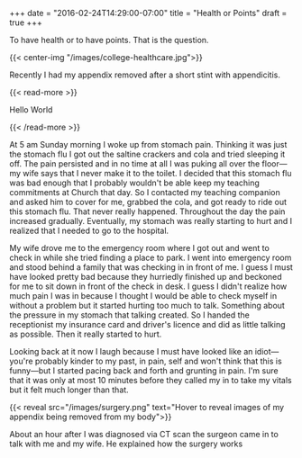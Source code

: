 +++
date = "2016-02-24T14:29:00-07:00"
title = "Health or Points"
draft = true
+++

To have health or to have points. That is the question. 

{{< center-img "/images/college-healthcare.jpg">}}

Recently I had my appendix removed after a short stint with appendicitis.

{{< read-more >}}

Hello World

{{< /read-more >}}

At 5 am Sunday morning I woke up from stomach pain. Thinking it was just the stomach flu I got out the saltine crackers and cola 
and tried sleeping it off. The pain persisted and in no time at all I was puking all over the floor—my wife says that I 
never make it to the toilet. I decided that this stomach flu was bad enough that I probably wouldn't be able keep my teaching
commitments at Church that day. So I contacted my teaching companion and asked him to cover for me, grabbed the cola, and 
got ready to ride out this stomach flu. That never really happened. Throughout the day the pain increased gradually. 
Eventually, my stomach was really starting to hurt and I realized that I needed to go to the hospital. 

My wife drove me to the emergency room where I got out and went to check in while she tried finding a place to park. 
I went into emergency room and stood behind a family that was checking in in front of me. I guess I must have looked 
pretty bad because they hurriedly finished up and beckoned for me to sit down in front of the check in desk. I guess I 
didn't realize how much pain I was in because I thought I would be able to check myself in without a problem but it started
hurting too much to talk. Something about the pressure in my stomach that talking created. So I handed the receptionist
my insurance card and driver's licence and did as little talking as possible. Then it really started to hurt.

Looking back at it now I laugh because I must have looked like an idiot—you're probably kinder to my past, in pain, self and 
won't think that this is funny—but I started pacing back and forth and grunting in pain. I'm sure that it was only at 
most 10 minutes before they called my in to take my vitals but it felt much longer than that. 


{{< reveal src="/images/surgery.png" text="Hover to reveal images of my appendix being removed from my body">}}


About an hour after I was diagnosed via CT scan the surgeon came in to talk with me and my wife. He explained how the surgery works











